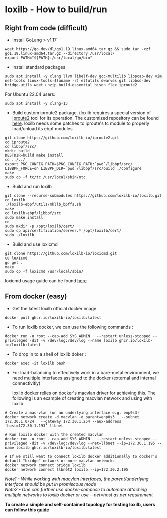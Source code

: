 # loxilb - How to build/run

## Right from code (difficult)

* Install GoLang > v1.17

```
wget https://go.dev/dl/go1.19.linux-amd64.tar.gz && sudo tar -xzf go1.19.linux-amd64.tar.gz --directory /usr/local/
export PATH="${PATH}:/usr/local/go/bin"
```

* Install standard packages
```
sudo apt install -y clang llvm libelf-dev gcc-multilib libpcap-dev vim net-tools linux-tools-$(uname -r) elfutils dwarves git libbsd-dev bridge-utils wget unzip build-essential bison flex iproute2
```

For Ubuntu 22.04 users:
```
sudo apt install -y clang-13
```

* Build custom iproute2 package. (loxilb  requires a special version of [iproute2](https://github.com/shemminger/iproute2) tool for its operation. The customized repository can be found [here](https://github.com/loxilb-io/iproute2). loxilb needs some patches to iproute's tc module to properly load/unload its ebpf modules

```
git clone https://github.com/loxilb-io/iproute2.git
cd iproute2
cd libbpf/src/
mkdir build
DESTDIR=build make install
cd ../../
export PKG_CONFIG_PATH=$PKG_CONFIG_PATH:`pwd`/libbpf/src/
LIBBPF_FORCE=on LIBBPF_DIR=`pwd`/libbpf/src/build ./configure
make
sudo cp -f tc/tc /usr/local/sbin/ntc
```

* Build and run loxilb 

```
git clone --recurse-submodules https://github.com/loxilb-io/loxilb.git
cd loxilb
./loxilb-ebpf/utils/mkllb_bpffs.sh
make
cd loxilb-ebpf/libbpf/src
sudo make install
cd -
sudo mkdir -p /opt/loxilb/cert/
sudo cp api/certification/server.* /opt/loxilb/cert/
sudo ./loxilb 
```
* Build and use loxicmd 

```
git clone https://github.com/loxilb-io/loxicmd.git
cd loxicmd
go get .
make
sudo cp -f loxicmd /usr/local/sbin/
```
loxicmd usage guide can be found [here](https://loxilb-io.github.io/loxilbdocs/cmd/)

## From docker (easy)

* Get the latest loxilb official docker image 

```
docker pull ghcr.io/loxilb-io/loxilb:latest
```

* To run loxilb docker, we can use the following commands :

```
docker run -u root --cap-add SYS_ADMIN   --restart unless-stopped --privileged -dit -v /dev/log:/dev/log --name loxilb ghcr.io/loxilb-io/loxilb:latest
```

* To drop in to a shell of loxilb doker :

```
docker exec -it loxilb bash
```

* For load-balancing to effectively work in a bare-metal environment, we need multiple interfaces assigned to the docker (external and internal connectivitiy) 

  loxilb docker relies on docker's macvlan driver for achieving this. The following is an example of creating macvlan network and using with loxilb

```
# Create a mac-vlan (on an underlying interface e.g. enp0s3)
docker network create -d macvlan -o parent=enp0s3   --subnet 172.30.1.0/24   --gateway 172.30.1.254 --aux-address 'host=172.30.1.193’ llbnet

# Run loxilb docker with the created macvlan 
docker run -u root --cap-add SYS_ADMIN   --restart unless-stopped --privileged -dit -v /dev/log:/dev/log --net=llbnet --ip=172.30.1.195 --name loxilb ghcr.io/loxilb-io/loxilb:latest

# If we still want to connect loxilb docker additionally to docker's default "bridge" network or more macvlan networks
docker network connect bridge loxilb
docker network connect llbnet2 loxilb --ip=172.30.2.195
```
  *Note1 - While working with macvlan interfaces, the parent/underlying interface should be put in promiscous mode*   
  *Note2 - One can further use docker-compose to automate attaching multiple networks to loxilb docker or use --net=host as per requirement*   
  
<b>To create a simple and self-contained topology for testing loxilb, users can follow this [guide](simple_topo.md)</b>

